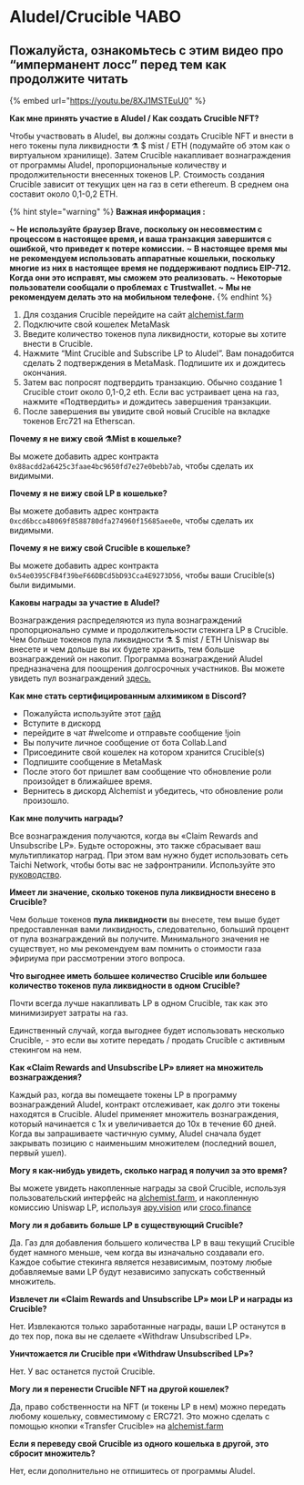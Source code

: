 # Aludel/Crucible ЧАВО

## **Пожалуйста, ознакомьтесь с этим видео про “имперманент лосс” перед тем как продолжите читать**

{% embed url="https://youtu.be/8XJ1MSTEuU0" %}

**Как мне принять участие в Aludel / Как создать Crucible NFT?**

Чтобы участвовать в Aludel, вы должны создать Crucible NFT и внести в него токены пула ликвидности ⚗️ $ mist / ETH \(подумайте об этом как о виртуальном хранилище\). Затем Crucible накапливает вознаграждения от программы Aludel, пропорциональные количеству и продолжительности внесенных токенов LP. Стоимость создания Crucible зависит от текущих цен на газ в сети ethereum. В среднем она составит около 0,1-0,2 ETH.

{% hint style="warning" %}
**Важная информация :**

**~ Не используйте браузер Brave, поскольку он несовместим с процессом в настоящее время, и ваша транзакция завершится с ошибкой, что приведет к потере комиссии.** **~ В настоящее время мы не рекомендуем использовать аппаратные кошельки, поскольку многие из них в настоящее время не поддерживают подпись EIP-712. Когда они это исправят, мы сможем это реализовать. ~ Некоторые пользователи сообщали о проблемах с Trustwallet. ~ Мы не рекомендуем делать это на мобильном телефоне.**
{% endhint %}

1. Для создания Crucible перейдите на сайт [alchemist.farm](https://alchemist.farm/)
2. Подключите свой кошелек MetaMask
3. Введите количество токенов пула ликвидности, которые вы хотите внести в Crucible.
4. Нажмите “Mint Crucible and Subscribe LP to Aludel”. Вам понадобится сделать 2 подтверждения в MetaMask. Подпишите их и дождитесь окончания.  
5. Затем вас попросят подтвердить транзакцию. Обычно создание 1 Crucible стоит около 0,1-0,2 eth. Если вас устраивает цена на газ, нажмите «Подтвердить» и дождитесь завершения транзакции.
6. После завершения вы увидите свой новый Crucible на вкладке токенов Erc721 на Etherscan.

**Почему я не вижу свой ⚗️Mist в кошельке?**

Вы можете добавить адрес контракта `0x88acdd2a6425c3faae4bc9650fd7e27e0bebb7ab`, чтобы сделать их видимыми.

**Почему я не вижу свой LP в кошельке?**

Вы можете добавить адрес контракта `0xcd6bcca48069f8588780dfa274960f15685aee0e`, чтобы сделать их видимыми.

**Почему я не вижу свой Crucible в кошельке?**

Вы можете добавить адрес контракта `0x54e0395CFB4f39beF66DBCd5bD93Cca4E9273D56`, чтобы ваши Crucible\(s\) были видимыми.

**Каковы награды за участие в Aludel?**

Вознаграждения распределяются из пула вознаграждений пропорционально сумме и продолжительности стекинга LP в Crucible. Чем больше токенов пула ликвидности ⚗️ $ mist / ETH Uniswap вы внесете и чем дольше вы их будете хранить, тем больше вознаграждений он накопит. Программа вознаграждений Aludel предназначена для поощрения долгосрочных участников. Вы можете увидеть пул вознаграждений [здесь.](https://etherscan.io/address/0x04108d6e9a51bec5170f8fd953a156cf754ba541)

**Как мне стать сертифицированным алхимиком в Discord?**

* Пожалуйста используйте этот [гайд](https://hackmd.io/@alchemistcoin/H1qJBNwLO)
* Вступите в дискорд
* перейдите в чат \#welcome и отправьте сообщение !join
* Вы получите личное сообщение от бота Collab.Land
* Присоедините свой кошелек на котором хранится Crucible\(s\)
* Подпишите сообщение в MetaMask
* После этого бот пришлет вам сообщение что обновление роли произойдет в ближайшее время.
* Вернитесь в дискорд Alchemist и убедитесь, что обновление роли произошло.

**Как мне получить награды?**

Все вознаграждения получаются, когда вы «Claim Rewards and Unsubscribe LP». Будьте осторожны, это также сбрасывает ваш мультипликатор наград. При этом вам нужно будет использовать сеть Taichi Network, чтобы боты вас не зафронтранили. Используйте это [руководство](kak-poluchit-voznagrazhdenie-i-otmenit-podpisku-lp-tokenov-iz-aludel-ispolzuya-set-taichi.md).

**Имеет ли значение, сколько токенов пула ликвидности внесено в Crucible?**

Чем больше токенов **пула ликвидности** вы внесете, тем выше будет предоставленная вами ликвидность, следовательно, больший процент от пула вознаграждений вы получите. Минимального значения не существует, но мы рекомендуем вам помнить о стоимости газа эфириума при рассмотрении этого вопроса.

**Что выгоднее иметь большее количество Crucible или большее количество токенов пула ликвидности в одном Crucible?**

Почти всегда лучше накапливать LP в одном Crucible, так как это минимизирует затраты на газ.

Единственный случай, когда выгоднее будет использовать несколько Crucible, - это если вы хотите передать / продать Crucible с активным стекингом на нем.

**Как «Claim Rewards and Unsubscribe LP» влияет на множитель вознаграждения?**

Каждый раз, когда вы помещаете токены LP в программу вознаграждений Aludel, контракт отслеживает, как долго эти токены находятся в Crucible. Aludel применяет множитель вознаграждения, который начинается с 1x и увеличивается до 10x в течение 60 дней. Когда вы запрашиваете частичную сумму, Aludel сначала будет закрывать позицию с наименьшим множителем \(последний вошел, первый ушел\).

**Могу я как-нибудь увидеть, сколько наград я получил за это время?**

Вы можете увидеть накопленные награды за свой Crucible, используя пользовательский интерфейс на [alchemist.farm](https://alchemist.farm), и накопленную комиссию Uniswap LP, используя [apy.vision](https://apy.vision/) или [croco.finance](https://croco.finance/)

**Могу ли я добавить больше LP в существующий Crucible?**

Да. Газ для добавления большего количества LP в ваш текущий Crucible будет намного меньше, чем когда вы изначально создавали его. Каждое событие стекинга является независимым, поэтому любые добавляемые вами LP будут независимо запускать собственный множитель.

**Извлечет ли «Claim Rewards and Unsubscribe LP» мои LP и награды из Crucible?**

Нет. Извлекаются только заработанные награды, ваши LP останутся в до тех пор, пока вы не сделаете «Withdraw Unsubscribed LP».

**Уничтожается ли Crucible при «Withdraw Unsubscribed LP»?**

Нет. У вас останется пустой Crucible.

**Могу ли я перенести Crucible NFT на другой кошелек?**

Да, право собственности на NFT \(и токены LP в нем\) можно передать любому кошельку, совместимому с ERC721. Это можно сделать с помощью кнопки «Transfer Crucible» на [alchemist.farm](https://alchemist.farm/)

**Если я переведу свой Crucible из одного кошелька в другой, это сбросит множитель?**

Нет, если дополнительно не отпишитесь от программы Aludel.

